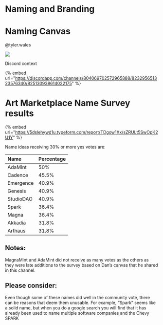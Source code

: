 # Naming and Branding

# Naming Canvas

@tyler.wales

![](https://cdn.discordapp.com/attachments/823295651323576340/825130938388054036/NamingCanvas_artmarketplacemvp.png)

Discord context

{% embed url="https://discordapp.com/channels/804069702572965888/823295651323576340/825130938614022175" %}

# Art Marketplace Name Survey results

{% embed url="https://5dslehywd1u.typeform.com/report/TDgow1Xx/sZRULt5SwOpK2U1Y" %}


Name ideas receiving 30% or more yes votes are:

| **Name** | **Percentage** |
| :--- | :--- |
| AdaMint|  50%|
| Cadence | 45.5% |
| Emergence | 40.9% | 
| Genesis | 40.9% |
| StudioDAO | 40.9% |
| Spark | 36.4% |
| Magna | 36.4% |
| Akkadia | 31.8% |
| Arthaus | 31.8% |
 
## Notes:
MagnaMint and AdaMint did not receive as many votes as the others as they were late additions to the survey based on Dan’s canvas that he shared in this channel.

## Please consider:

Even though some of these names did well in the community vote, there can be reasons that deem them unusable.  For example, “Spark” seems like a solid name, but when you do a google search you will find that it has already been used to name multiple software companies and the Chevy SPARK
